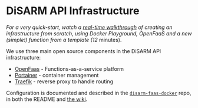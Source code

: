 # DiSARM API Infrastructure

_For a very quick-start, watch a_ [_real-time walkthrough_](https://youtu.be/67HUwyt3PoA) _of creating an infrastructure from scratch, using Docker Playground, OpenFaaS and a new \(simple!\) function from a template \(12_ minutes\).

We use three main open source components in the DiSARM API infrastructure:

* [OpenFaas](https://docs.openfaas.com/) - Functions-as-a-service platform
* [Portainer](https://portainer.readthedocs.io) - container management
* [Traefik](https://docs.traefik.io/) - reverse proxy to handle routing

Configuration is documented and described in the [`disarm-faas-docker`](https://github.com/disarm-platform/disarm-faas-docker) repo, in both the README and [the wiki](https://github.com/disarm-platform/disarm-faas-docker/wiki).

